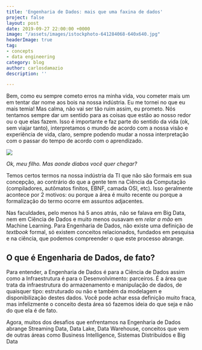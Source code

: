 ```yaml
---
title: 'Engenharia de Dados: mais que uma faxina de dados'
project: false
layout: post
date: 2019-09-27 22:00:00 +0000
image: "/assets/images/istockphoto-641284068-640x640.jpg"
headerImage: true
tag:
- concepts
- data engineering
category: blog
author: carlosdamazio
description: ''

---
```

Bem, como eu sempre cometo erros na minha vida, vou cometer mais um em tentar dar nome aos bois na nossa indústria. Eu me tornei no que eu mais temia! Mas calma, não vai ser tão ruim assim, eu prometo. Nós tentamos sempre dar um sentido para as coisas que estão ao nosso redor ou o que elas fazem. Isso é importante e faz parte do sentido da vida (ok, sem viajar tanto), interpretamos o mundo de acordo com a nossa visão e experiência de vida, claro, sempre podendo mudar a nossa interpretação com o passar do tempo de acordo com o aprendizado.

![](https://media.giphy.com/media/LyJ6KPlrFdKnK/giphy.gif)

_Ok, meu filho. Mas aonde diabos você quer chegar?_

Temos certos termos na nossa indústria da TI que não são formais em sua concepção, ao contrário do que a gente tem na Ciência da Computação (compiladores, autômatos finitos, EBNF, camada OSI, etc). Isso geralmente acontece por 2 motivos: ou porque a área é muito recente ou porque a formalização do termo ocorre em assuntos adjacentes. 

Nas faculdades, pelo menos há 5 anos atrás, não se falava em Big Data, nem em Ciência de Dados e muito menos ousavam em _relar a mão_ em Machine Learning. Para Engenharia de Dados, não existe uma definição de _textbook_ formal, só existem conceitos relacionados, fundados em pesquisa e na ciência, que podemos compreender o que este processo abrange.

## O que é Engenharia de Dados, de fato?

Para entender, a Engenharia de Dados é para a Ciência de Dados assim como a Infraestrutura é para o Desenvolvimento: parceiros. É a área que trata da infraestrutura do armazenamento e manipulação de dados, de quaisquer tipo: estruturado ou não e também da modelagem e disponibilização destes dados. Você pode achar essa definição muito fraca, mas infelizmente o conceito desta área só fazemos ideia do que seja e não do que ela é de fato.

Agora, muitos dos desafios que enfrentamos na Engenharia de Dados abrange Streaming Data, Data Lake, Data Warehouse, conceitos que vem de outras áreas como Business Intelligence, Sistemas Distribuídos e Big Data